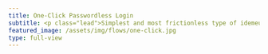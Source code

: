 ```yaml
---
title: One-Click Passwordless Login
subtitle: <p class="lead">Simplest and most frictionless type of idemeum flow to log in your users with just a click of a button.</p><a><button type="button" class="btn btn-icon btn-primary mt-3 fixed-width1 ml-1 mr-1" onclick="login()"><span class="btn-inner--icon"><i class="fas fa-mouse"></i></i></span><span class="btn-inner--text">Try one-click login</span></button></a><a href="https://docs.idemeum.com/overview/oneclick/" target="_blank"><button type="button" class="btn btn-outline-white mt-3 fixed-width1 ml-1 mr-1">Learn more</button></a>
featured_image: /assets/img/flows/one-click.jpg
type: full-view
---
```

<script src="https://kit.fontawesome.com/db82ff0024.js" crossorigin="anonymous"></script>

<script type="text/javascript" src="https://code.jquery.com/jquery-3.4.1.min.js"></script>
<script src="https://asset.idemeum.com/webapp/SDK/idemeum.js"></script>

<script type="text/javascript">
    var oidc = {};
	
    var idemeum = new IdemeumManager(
      // 👈 Replace clientId with the the one you get from idemeum developer portal
      (clientId = "00000000-0000-0000-0000-000000000000")
    );
	
    function login() {
      idemeum.login({
        onSuccess: function (signinResponse) {
          // Your application will receive ID and Access tokens from idemeum
          // getUserClaims validates the oidc token and fetches the user approved claims
          // Fetch OIDC Token from the signin response
          oidc = signinResponse.oidc;
	      window.open("/loggedin.html?idToken="+ oidc.idToken, "_self")
          
        },
        onError: function (errorResponse) {
          // If there is an error you can process it here
        }
      });
    }
</script>	
				
